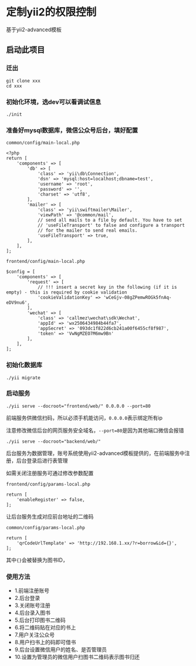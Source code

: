 # 定制yii2的权限控制

基于yii2-advanced模板

## 启动此项目

### 迁出

```
git clone xxx
cd xxx
```

### 初始化环境，选dev可以看调试信息

```
./init
```

### 准备好mysql数据库，微信公众号后台，填好配置

`common/config/main-local.php`

```
<?php
return [
    'components' => [
        'db' => [
            'class' => 'yii\db\Connection',
            'dsn' => 'mysql:host=localhost;dbname=test',
            'username' => 'root',
            'password' => '',
            'charset' => 'utf8',
        ],
        'mailer' => [
            'class' => 'yii\swiftmailer\Mailer',
            'viewPath' => '@common/mail',
            // send all mails to a file by default. You have to set
            // 'useFileTransport' to false and configure a transport
            // for the mailer to send real emails.
            'useFileTransport' => true,
        ],
    ],
];
```

`frontend/config/main-local.php`

```
$config = [
    'components' => [
        'request' => [
            // !!! insert a secret key in the following (if it is empty) - this is required by cookie validation
            'cookieValidationKey' => 'wCeGjv-08gZPemwROGk5fnAq-eDV9nu6',
        ],
        'wechat' => [
            'class' => 'callmez\wechat\sdk\Wechat',
            'appId' => 'wx2506434984b44fa7',
            'appSecret' => '093dc1f822d6cb241a00f6455cf8f987',
            'token' => 'VwNgMZEO7M6mw9Bn'
        ],
    ],
];
```

### 初始化数据库

```
./yii migrate
```

### 启动服务


```
./yii serve --docroot="frontend/web/" 0.0.0.0 --port=80
```

前端服务供微信扫码，所以必须手机能访问，`0.0.0.0`表示绑定所有ip

注意修改微信后台的网页服务安全域名，`--port=80`是因为其他端口微信会报错

```
./yii serve --docroot="backend/web/"
```

后台服务为数据管理，账号系统使用yii2-advanced模板提供的，在前端服务中注册，后台登录后进行表管理

如需关闭注册服务可通过修改参数配置


`frontend/config/params-local.php`

```
return [
    'enableRegister' => false,
];

```

让后台服务生成对应前台地址的二维码

``common/config/params-local.php``

```
return [
    'qrCodeUrlTemplate' => 'http://192.168.1.xx/?r=borrow&id={}',
];
```

其中`{}`会被替换为图书ID，

### 使用方法

- 1.前端注册账号
- 2.后台登录
- 3.关闭账号注册
- 4.后台录入图书
- 5.后台打印图书二维码
- 6.将二维码贴在对应的书上
- 7.用户关注公众号
- 8.用户扫书上的码即可借书
- 9.后台设置微信用户的姓名、是否管理员
- 10.设置为管理员的微信用户扫图书二维码表示图书归还